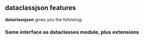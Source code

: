 ## dataclassjson features

**dataclassjson** gives you the following:

### Same interface as dataclasses module, plus extensions 
